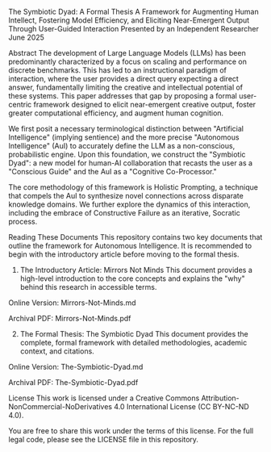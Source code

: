 The Symbiotic Dyad: A Formal Thesis
A Framework for Augmenting Human Intellect, Fostering Model Efficiency, and Eliciting Near-Emergent Output Through User-Guided Interaction
Presented by an Independent Researcher
June 2025

Abstract
The development of Large Language Models (LLMs) has been predominantly characterized by a focus on scaling and performance on discrete benchmarks. This has led to an instructional paradigm of interaction, where the user provides a direct query expecting a direct answer, fundamentally limiting the creative and intellectual potential of these systems. This paper addresses that gap by proposing a formal user-centric framework designed to elicit near-emergent creative output, foster greater computational efficiency, and augment human cognition.

We first posit a necessary terminological distinction between "Artificial Intelligence" (implying sentience) and the more precise "Autonomous Intelligence" (AuI) to accurately define the LLM as a non-conscious, probabilistic engine. Upon this foundation, we construct the "Symbiotic Dyad": a new model for human-AI collaboration that recasts the user as a "Conscious Guide" and the AuI as a "Cognitive Co-Processor."

The core methodology of this framework is Holistic Prompting, a technique that compels the AuI to synthesize novel connections across disparate knowledge domains. We further explore the dynamics of this interaction, including the embrace of Constructive Failure as an iterative, Socratic process.

Reading These Documents
This repository contains two key documents that outline the framework for Autonomous Intelligence. It is recommended to begin with the introductory article before moving to the formal thesis.

1. The Introductory Article: Mirrors Not Minds
This document provides a high-level introduction to the core concepts and explains the "why" behind this research in accessible terms.

Online Version: Mirrors-Not-Minds.md

Archival PDF: Mirrors-Not-Minds.pdf

2. The Formal Thesis: The Symbiotic Dyad
This document provides the complete, formal framework with detailed methodologies, academic context, and citations.

Online Version: The-Symbiotic-Dyad.md

Archival PDF: The-Symbiotic-Dyad.pdf

License
This work is licensed under a Creative Commons Attribution-NonCommercial-NoDerivatives 4.0 International License (CC BY-NC-ND 4.0).

You are free to share this work under the terms of this license. For the full legal code, please see the LICENSE file in this repository.
